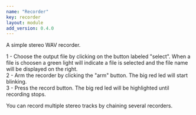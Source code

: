 ```yaml
---
name: "Recorder"
key: recorder
layout: module
add_version: 0.4.0
---
```

A simple stereo WAV recorder.

1 - Choose the output file by clicking on the button labeled
"select". When a file is choosen a green light will indicate a file is selected
and the file name will be displayed on the right.  
2 - Arm the recorder by clicking the "arm" button. The big red led will start blinking.  
3 - Press the record button. The big red led will be highlighted until recording stops.  

You can record multiple stereo tracks by chaining several recorders.
